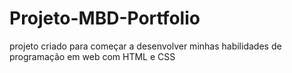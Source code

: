 # Projeto-MBD-Portfolio
 projeto criado para começar a desenvolver minhas habilidades de programação em web com HTML e CSS 

